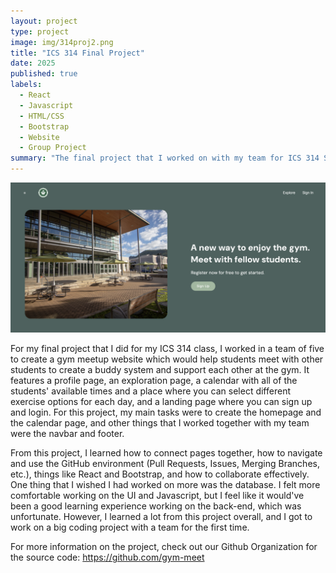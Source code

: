 ```yaml
---
layout: project
type: project
image: img/314proj2.png
title: "ICS 314 Final Project"
date: 2025
published: true
labels:
  - React
  - Javascript
  - HTML/CSS
  - Bootstrap
  - Website
  - Group Project
summary: "The final project that I worked on with my team for ICS 314 Software Engineering."
---
```

<img width=900px class="img-fluid rounded float-start pe-4" src="../img/314proj.png">

For my final project that I did for my ICS 314 class, I worked in a team of five to create a gym meetup website which would help students meet with other students to create a buddy system and support each other at the gym. It features a profile page, an exploration page, a calendar with all of the students' available times and a place where you can select different exercise options for each day, and a landing page where you can sign up and login. For this project, my main tasks were to create the homepage and the calendar page, and other things that I worked together with my team were the navbar and footer. 

From this project, I learned how to connect pages together, how to navigate and use the GitHub environment (Pull Requests, Issues, Merging Branches, etc.), things like React and Bootstrap, and how to collaborate effectively. One thing that I wished I had worked on more was the database. I felt more comfortable working on the UI and Javascript, but I feel like it would've been a good learning experience working on the back-end, which was unfortunate. However, I learned a lot from this project overall, and I got to work on a big coding project with a team for the first time. 

For more information on the project, check out our Github Organization for the source code: https://github.com/gym-meet

